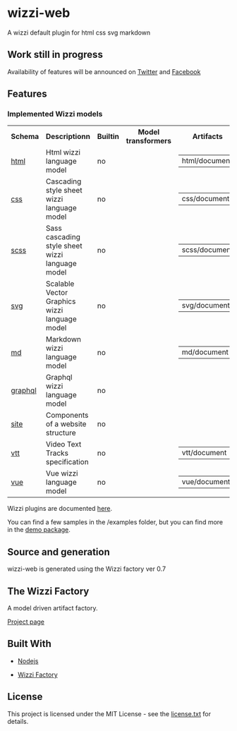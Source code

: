 # wizzi-web

A wizzi default plugin for html css svg markdown

## Work still in progress

Availability of features will be announced
on [Twitter](https://twitter.com/wizziteam) and [Facebook](https://www.facebook.com/wizzifactory)

## Features
### Implemented Wizzi models

<table>
<tr>
<th>Schema</th>
<th>Descriptionn</th>
<th>Builtin</th>
<th>Model transformers</th>
<th>Artifacts</th>
</tr>
<tr>
<td>
<a href https://github.com/wizzifactory/wizzi/blob/master/packages/graphql/.wizzi/ittf/lib/wizzi/schemas/html.wfschema.ittf>html</a><td>Html wizzi language model</td>
<td>
no<td>

<table>
</table>

<td>

<table>
<tr>
<td>html/document</td>
</tr>
</table>

</tr>
<tr>
<td>
<a href https://github.com/wizzifactory/wizzi/blob/master/packages/graphql/.wizzi/ittf/lib/wizzi/schemas/css.wfschema.ittf>css</a><td>Cascading style sheet wizzi language model</td>
<td>
no<td>

<table>
</table>

<td>

<table>
<tr>
<td>css/document</td>
</tr>
</table>

</tr>
<tr>
<td>
<a href https://github.com/wizzifactory/wizzi/blob/master/packages/graphql/.wizzi/ittf/lib/wizzi/schemas/scss.wfschema.ittf>scss</a><td>Sass cascading style sheet wizzi language model</td>
<td>
no<td>

<table>
</table>

<td>

<table>
<tr>
<td>scss/document</td>
</tr>
</table>

</tr>
<tr>
<td>
<a href https://github.com/wizzifactory/wizzi/blob/master/packages/graphql/.wizzi/ittf/lib/wizzi/schemas/svg.wfschema.ittf>svg</a><td>Scalable Vector Graphics wizzi language model</td>
<td>
no<td>

<table>
</table>

<td>

<table>
<tr>
<td>svg/document</td>
</tr>
</table>

</tr>
<tr>
<td>
<a href https://github.com/wizzifactory/wizzi/blob/master/packages/graphql/.wizzi/ittf/lib/wizzi/schemas/md.wfschema.ittf>md</a><td>Markdown wizzi language model</td>
<td>
no<td>

<table>
</table>

<td>

<table>
<tr>
<td>md/document</td>
</tr>
</table>

</tr>
<tr>
<td>
<a href https://github.com/wizzifactory/wizzi/blob/master/packages/graphql/.wizzi/ittf/lib/wizzi/schemas/graphql.wfschema.ittf>graphql</a><td>Graphql wizzi language model</td>
<td>
no<td>

<table>
</table>

<td>

<table>
</table>

</tr>
<tr>
<td>
<a href https://github.com/wizzifactory/wizzi/blob/master/packages/graphql/.wizzi/ittf/lib/wizzi/schemas/site.wfschema.ittf>site</a><td>Components of a website structure</td>
<td>
no<td>

<table>
</table>

<td>

<table>
</table>

</tr>
<tr>
<td>
<a href https://github.com/wizzifactory/wizzi/blob/master/packages/graphql/.wizzi/ittf/lib/wizzi/schemas/vtt.wfschema.ittf>vtt</a><td>Video Text Tracks specification</td>
<td>
no<td>

<table>
</table>

<td>

<table>
<tr>
<td>vtt/document</td>
</tr>
</table>

</tr>
<tr>
<td>
<a href https://github.com/wizzifactory/wizzi/blob/master/packages/graphql/.wizzi/ittf/lib/wizzi/schemas/vue.wfschema.ittf>vue</a><td>Vue wizzi language model</td>
<td>
no<td>

<table>
</table>

<td>

<table>
<tr>
<td>vue/document</td>
</tr>
</table>

</tr>
</table>



<p>Wizzi plugins are documented <a href="https://wizzifactory.github.io/docs/wizziplugins.html">here</a>.</p>



<p>You can find a few samples in the /examples folder, but you can find more in the <a href="https://github.com/wizzifactory/wizzi/tree/master/packages/wizzi-demo/.wizzi/ittf/examples/advanced/plugins">demo package</a>.</p>

## Source and generation
wizzi-web is generated using the Wizzi factory ver 0.7

## The Wizzi Factory

A model driven artifact factory.


<p><a href="https://wizzifactory.github.io/">Project page</a></p>

## Built With
* [Nodejs](https://nodejs.org)

* [Wizzi Factory](https://github.com/wizzifactory)


## License

<p>This project is licensed under the MIT License - see the <a href="license.txt">license.txt</a> for details.</p>

